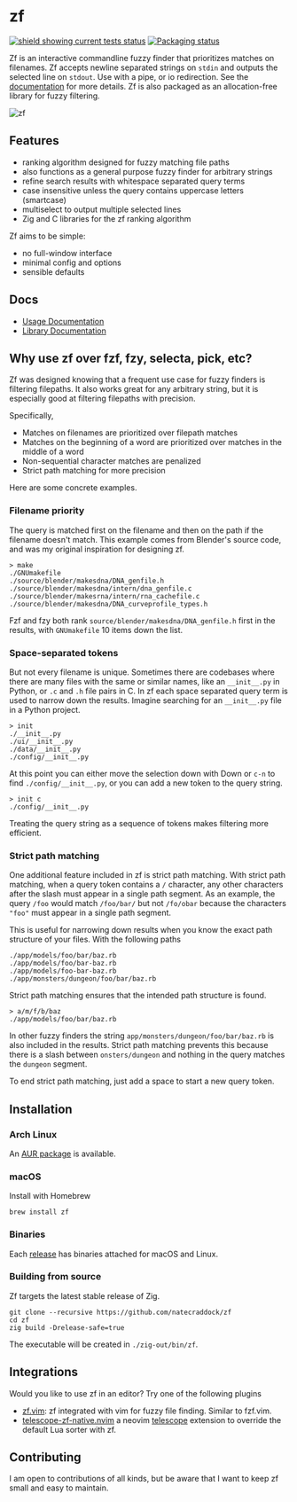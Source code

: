 # zf

[![shield showing current tests status](https://github.com/natecraddock/zf/actions/workflows/tests.yml/badge.svg)](https://github.com/natecraddock/zf/actions/workflows/tests.yml) [![Packaging status](https://repology.org/badge/tiny-repos/zf.svg)](https://repology.org/project/zf/versions)

Zf is an interactive commandline fuzzy finder that prioritizes matches on filenames. Zf accepts newline separated strings on `stdin` and outputs the selected line on `stdout`. Use with a pipe, or io redirection. See the [documentation](https://github.com/natecraddock/zf/blob/master/doc/zf.md) for more details. Zf is also packaged as an allocation-free library for fuzzy filtering.

![zf](https://user-images.githubusercontent.com/7967463/155037380-79f61539-7d20-471b-8040-6ee7d0e4b6ea.gif)

## Features

* ranking algorithm designed for fuzzy matching file paths
* also functions as a general purpose fuzzy finder for arbitrary strings
* refine search results with whitespace separated query terms
* case insensitive unless the query contains uppercase letters (smartcase)
* multiselect to output multiple selected lines
* Zig and C libraries for the zf ranking algorithm

Zf aims to be simple:
* no full-window interface
* minimal config and options
* sensible defaults

## Docs

* [Usage Documentation](https://github.com/natecraddock/zf/blob/master/doc/zf.md)
* [Library Documentation](https://github.com/natecraddock/zf/blob/master/doc/lib.md)

## Why use zf over fzf, fzy, selecta, pick, etc?

Zf was designed knowing that a frequent use case for fuzzy finders is filtering filepaths. It also works great for any arbitrary string, but it is especially good at filtering filepaths with precision.

Specifically,

* Matches on filenames are prioritized over filepath matches
* Matches on the beginning of a word are prioritized over matches in the middle of a word
* Non-sequential character matches are penalized
* Strict path matching for more precision

Here are some concrete examples.

### Filename priority

The query is matched first on the filename and then on the path if the filename doesn't match. This example comes from Blender's source code, and was my original inspiration for designing zf.

```text
> make
./GNUmakefile
./source/blender/makesdna/DNA_genfile.h
./source/blender/makesdna/intern/dna_genfile.c
./source/blender/makesrna/intern/rna_cachefile.c
./source/blender/makesdna/DNA_curveprofile_types.h
```

Fzf and fzy both rank `source/blender/makesdna/DNA_genfile.h` first in the results, with `GNUmakefile` 10 items down the list.

### Space-separated tokens

But not every filename is unique. Sometimes there are codebases where there are many files with the same or similar names, like an `__init__.py` in Python, or `.c` and `.h` file pairs in C. In zf each space separated query term is used to narrow down the results. Imagine searching for an `__init__.py` file in a Python project.

```text
> init
./__init__.py
./ui/__init__.py
./data/__init__.py
./config/__init__.py
```

At this point you can either move the selection down with <kdb>Down</kbd> or `c-n` to find
`./config/__init__.py`, or you can add a new token to the query string.

```text
> init c
./config/__init__.py
```

Treating the query string as a sequence of tokens makes filtering more
efficient.

### Strict path matching

One additional feature included in zf is strict path matching. With strict path matching, when a query token contains a `/` character, any other characters after the slash must appear in a single path segment. As an example, the query `/foo` would match `/foo/bar/` but not `/fo/obar` because the characters `"foo"` must appear in a single path segment.

This is useful for narrowing down results when you know the exact path structure of your files. With the following paths

```
./app/models/foo/bar/baz.rb
./app/models/foo/bar-baz.rb
./app/models/foo-bar-baz.rb
./app/monsters/dungeon/foo/bar/baz.rb
```

Strict path matching ensures that the intended path structure is found.

```
> a/m/f/b/baz
./app/models/foo/bar/baz.rb
```

In other fuzzy finders the string `app/monsters/dungeon/foo/bar/baz.rb` is also included in the results. Strict path matching prevents this because there is a slash between `onsters/dungeon` and nothing in the query matches the `dungeon` segment.

To end strict path matching, just add a space to start a new query token.

## Installation

### Arch Linux

An [AUR package](https://aur.archlinux.org/packages/zf/) is available.

### macOS

Install with Homebrew

```
brew install zf
```

### Binaries

Each [release](https://github.com/natecraddock/zf/releases/latest) has binaries attached for macOS and Linux.

### Building from source

Zf targets the latest stable release of Zig.

```
git clone --recursive https://github.com/natecraddock/zf
cd zf
zig build -Drelease-safe=true
```

The executable will be created in `./zig-out/bin/zf`.

## Integrations

Would you like to use zf in an editor? Try one of the following plugins

* [zf.vim](https://github.com/ratfactor/zf.vim): zf integrated with vim for
  fuzzy file finding. Similar to fzf.vim.
* [telescope-zf-native.nvim](https://github.com/natecraddock/telescope-zf-native.nvim)
  a neovim [telescope](https://github.com/nvim-telescope/telescope.nvim)
  extension to override the default Lua sorter with zf.

## Contributing

I am open to contributions of all kinds, but be aware that I want to keep zf small and easy to maintain.
